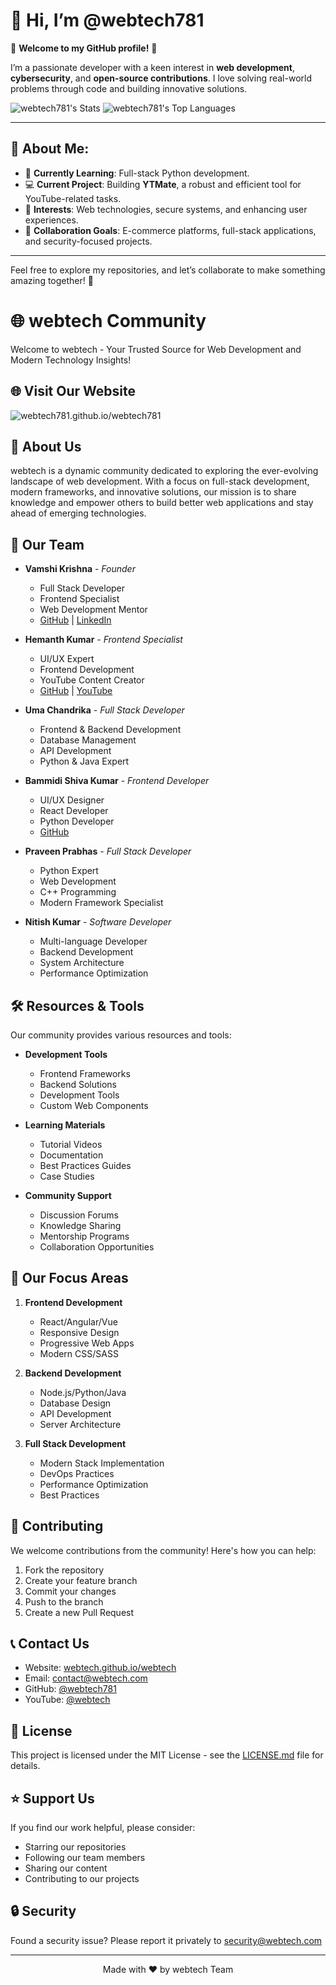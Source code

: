 # 👋 Hi, I’m @webtech781

🌟 **Welcome to my GitHub profile!** 🌟  

I’m a passionate developer with a keen interest in **web development**, **cybersecurity**, and **open-source contributions**. I love solving real-world problems through code and building innovative solutions.  

![webtech781's Stats](https://github-readme-stats.vercel.app/api?username=webtech781&theme=blueberry&show_icons=true&hide_border=false&count_private=false)
![webtech781's Top Languages](https://github-readme-stats.vercel.app/api/top-langs/?username=webtech781&theme=blueberry&show_icons=true&hide_border=false&layout=compact)

---

## 🚀 About Me:
- 🌱 **Currently Learning**: Full-stack Python development.  
- 💻 **Current Project**: Building **YTMate**, a robust and efficient tool for YouTube-related tasks.  
- 👀 **Interests**: Web technologies, secure systems, and enhancing user experiences.  
- 💞️ **Collaboration Goals**: E-commerce platforms, full-stack applications, and security-focused projects.  

---


Feel free to explore my repositories, and let’s collaborate to make something amazing together! 🌟
# 🌐 webtech Community

Welcome to webtech - Your Trusted Source for Web Development and Modern Technology Insights!

## 🌐 Visit Our Website
![webtech781.github.io/webtech781](https://webtech.github.io/webtech/)

## 🚀 About Us

webtech is a dynamic community dedicated to exploring the ever-evolving landscape of web development. With a focus on full-stack development, modern frameworks, and innovative solutions, our mission is to share knowledge and empower others to build better web applications and stay ahead of emerging technologies.

## 👥 Our Team

- **Vamshi Krishna** - *Founder*
  - Full Stack Developer
  - Frontend Specialist
  - Web Development Mentor
  - [GitHub](https://github.com/webtech781) | [LinkedIn](https://www.linkedin.com/in/vamsikrishna781/)

- **Hemanth Kumar** - *Frontend Specialist*
  - UI/UX Expert
  - Frontend Development
  - YouTube Content Creator
  - [GitHub](https://github.com/hemanthleo) | [YouTube](https://www.youtube.com/@HemanthLeo)

- **Uma Chandrika** - *Full Stack Developer*
  - Frontend & Backend Development
  - Database Management
  - API Development
  - Python & Java Expert

- **Bammidi Shiva Kumar** - *Frontend Developer*
  - UI/UX Designer
  - React Developer
  - Python Developer
  - [GitHub](https://github.com/Bammidishivakumar)

- **Praveen Prabhas** - *Full Stack Developer*
  - Python Expert
  - Web Development
  - C++ Programming
  - Modern Framework Specialist

- **Nitish Kumar** - *Software Developer*
  - Multi-language Developer
  - Backend Development
  - System Architecture
  - Performance Optimization

## 🛠️ Resources & Tools

Our community provides various resources and tools:

- **Development Tools**
  - Frontend Frameworks
  - Backend Solutions
  - Development Tools
  - Custom Web Components

- **Learning Materials**
  - Tutorial Videos
  - Documentation
  - Best Practices Guides
  - Case Studies

- **Community Support**
  - Discussion Forums
  - Knowledge Sharing
  - Mentorship Programs
  - Collaboration Opportunities

## 🎯 Our Focus Areas

1. **Frontend Development**
   - React/Angular/Vue
   - Responsive Design
   - Progressive Web Apps
   - Modern CSS/SASS

2. **Backend Development**
   - Node.js/Python/Java
   - Database Design
   - API Development
   - Server Architecture

3. **Full Stack Development**
   - Modern Stack Implementation
   - DevOps Practices
   - Performance Optimization
   - Best Practices

## 🤝 Contributing

We welcome contributions from the community! Here's how you can help:

1. Fork the repository
2. Create your feature branch
3. Commit your changes
4. Push to the branch
5. Create a new Pull Request

## 📞 Contact Us

- Website: [webtech.github.io/webtech](https://webtech781.github.io/webtech781/)
- Email: contact@webtech.com
- GitHub: [@webtech781](https://github.com/webtech781)
- YouTube: [@webtech](https://www.youtube.com/@webtech)

## 📜 License

This project is licensed under the MIT License - see the [LICENSE.md](LICENSE.md) file for details.

## ⭐ Support Us

If you find our work helpful, please consider:
- Starring our repositories
- Following our team members
- Sharing our content
- Contributing to our projects

## 🔒 Security

Found a security issue? Please report it privately to security@webtech.com

---

<p align="center">Made with ❤️ by webtech Team</p>
